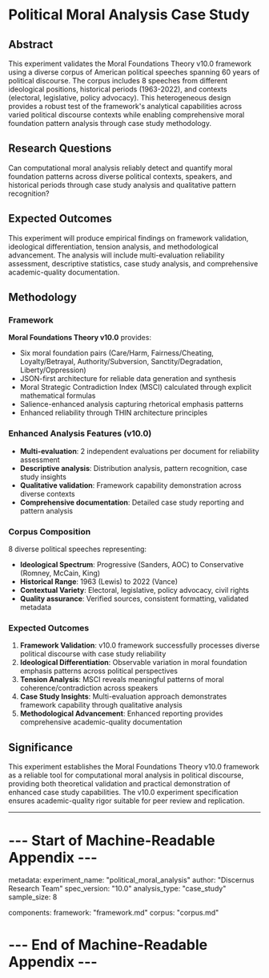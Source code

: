 # Political Moral Analysis Case Study

## Abstract

This experiment validates the Moral Foundations Theory v10.0 framework using a diverse corpus of American political speeches spanning 60 years of political discourse. The corpus includes 8 speeches from different ideological positions, historical periods (1963-2022), and contexts (electoral, legislative, policy advocacy). This heterogeneous design provides a robust test of the framework's analytical capabilities across varied political discourse contexts while enabling comprehensive moral foundation pattern analysis through case study methodology.

## Research Questions

Can computational moral analysis reliably detect and quantify moral foundation patterns across diverse political contexts, speakers, and historical periods through case study analysis and qualitative pattern recognition?

## Expected Outcomes

This experiment will produce empirical findings on framework validation, ideological differentiation, tension analysis, and methodological advancement. The analysis will include multi-evaluation reliability assessment, descriptive statistics, case study analysis, and comprehensive academic-quality documentation.

## Methodology

### Framework
**Moral Foundations Theory v10.0** provides:
- Six moral foundation pairs (Care/Harm, Fairness/Cheating, Loyalty/Betrayal, Authority/Subversion, Sanctity/Degradation, Liberty/Oppression)
- JSON-first architecture for reliable data generation and synthesis
- Moral Strategic Contradiction Index (MSCI) calculated through explicit mathematical formulas
- Salience-enhanced analysis capturing rhetorical emphasis patterns
- Enhanced reliability through THIN architecture principles

### Enhanced Analysis Features (v10.0)
- **Multi-evaluation**: 2 independent evaluations per document for reliability assessment
- **Descriptive analysis**: Distribution analysis, pattern recognition, case study insights
- **Qualitative validation**: Framework capability demonstration across diverse contexts
- **Comprehensive documentation**: Detailed case study reporting and pattern analysis

### Corpus Composition
8 diverse political speeches representing:
- **Ideological Spectrum**: Progressive (Sanders, AOC) to Conservative (Romney, McCain, King)
- **Historical Range**: 1963 (Lewis) to 2022 (Vance)
- **Contextual Variety**: Electoral, legislative, policy advocacy, civil rights
- **Quality assurance**: Verified sources, consistent formatting, validated metadata

### Expected Outcomes
1. **Framework Validation**: v10.0 framework successfully processes diverse political discourse with case study reliability
2. **Ideological Differentiation**: Observable variation in moral foundation emphasis patterns across political perspectives
3. **Tension Analysis**: MSCI reveals meaningful patterns of moral coherence/contradiction across speakers
4. **Case Study Insights**: Multi-evaluation approach demonstrates framework capability through qualitative analysis
5. **Methodological Advancement**: Enhanced reporting provides comprehensive academic-quality documentation

## Significance

This experiment establishes the Moral Foundations Theory v10.0 framework as a reliable tool for computational moral analysis in political discourse, providing both theoretical validation and practical demonstration of enhanced case study capabilities. The v10.0 experiment specification ensures academic-quality rigor suitable for peer review and replication.

---

# --- Start of Machine-Readable Appendix ---

metadata:
  experiment_name: "political_moral_analysis"
  author: "Discernus Research Team"
  spec_version: "10.0"
  analysis_type: "case_study"
  sample_size: 8

components:
  framework: "framework.md"
  corpus: "corpus.md"

# --- End of Machine-Readable Appendix --- 